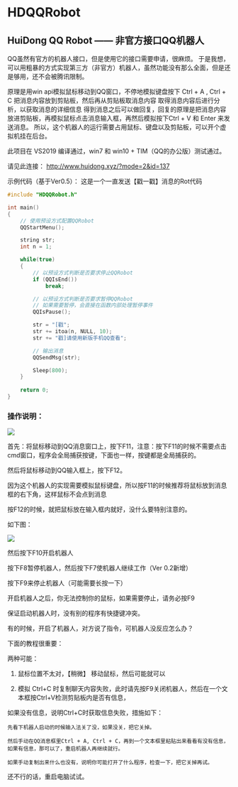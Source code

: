 # HDQQRobot
HuiDong QQ Robot —— 非官方接口QQ机器人 
---

QQ虽然有官方的机器人接口，但是使用它的接口需要申请，很麻烦。 
于是我想，可以用粗暴的方式实现第三方（非官方）机器人，虽然功能没有那么全面，但是还是够用，还不会被腾讯限制。

原理是用win api模拟鼠标移动到QQ窗口，不停地模拟键盘按下 Ctrl + A , Ctrl + C 把消息内容放到剪贴板，然后再从剪贴板取消息内容
取得消息内容后进行分析，以获取消息的详细信息
得到消息之后可以做回复，回复的原理是把消息内容放进剪贴板，再模拟鼠标点击消息输入框，再然后模拟按下Ctrl + V 和 Enter 来发送消息。
所以，这个机器人的运行需要占用鼠标、键盘以及剪贴板，可以开个虚拟机挂在后台。

此项目在 VS2019 编译通过，win7 和 win10 + TIM（QQ的办公版）测试通过。

请见此连接：
http://www.huidong.xyz/?mode=2&id=137

示例代码（基于Ver0.5）：
这是一个一直发送【戳一戳】消息的Rot代码
```C++
#include "HDQQRobot.h"

int main()
{
	// 使用预设方式配置QQRobot
	QQStartMenu();

	string str;
	int n = 1;

	while(true)
	{
		// 以预设方式判断是否要求停止QQRobot
		if (QQIsEnd())
			break;

		// 以预设方式判断是否要求暂停QQRobot
		// 如果需要暂停，会直接在函数内部处理暂停事件
		QQIsPause();

		str = "[戳";
		str += itoa(n, NULL, 10);
		str += "戳]请使用新版手机QQ查看";

		// 输出消息
		QQSendMsg(str);

		Sleep(800);
	}
	
	return 0;
}

```

### 操作说明：

![](http://www-x-huidong-x-xyz.img.abc188.com/ueditor/php/upload/image/20200809/1596963155321576.png)

首先：将鼠标移动到QQ消息窗口上，按下F11，注意：按下F11的时候不需要点击cmd窗口，程序会全局捕获按键，下面也一样，按键都是全局捕获的。

然后将鼠标移动到QQ输入框上，按下F12。

因为这个机器人的实现需要模拟鼠标键盘，所以按F11的时候推荐将鼠标放到消息框的右下角，这样鼠标不会点到消息

按F12的时候，就把鼠标放在输入框内就好，没什么要特别注意的。

如下图：

![](http://www-x-huidong-x-xyz.img.abc188.com/ueditor/php/upload/image/20200809/1596962955344082.png)

然后按下F10开启机器人

按下F8暂停机器人，然后按下F7使机器人继续工作（Ver 0.2新增）

按下F9来停止机器人（可能需要长按一下）

开启机器人之后，你无法控制你的鼠标，如果需要停止，请务必按F9

保证启动机器人时，没有别的程序有快捷键冲突。

有的时候，开启了机器人，对方说了指令，可机器人没反应怎么办？

下面的教程很重要：

两种可能：

1. 鼠标位置不太对，【稍微】 移动鼠标，然后可能就可以

2. 模拟 Ctrl+C 时复制聊天内容失败，此时请先按F9关闭机器人，然后在一个文本框按Ctrl+V检测剪贴板内是否有信息，

如果没有信息，说明Ctrl+C时获取信息失败，措施如下：

    先看下机器人启动的时候输入法关了没，如果没关，把它关掉。

    然后手动在QQ消息框里Ctrl + A, Ctrl + C，再到一个文本框里粘贴出来看看有没有信息，如果有信息，那可以了，重启机器人再继续就行。

    如果手动复制出来什么也没有，说明你可能打开了什么程序，检查一下，把它关掉再试。

还不行的话，重启电脑试试。
